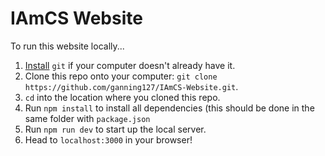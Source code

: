 # IAmCS Website

To run this website locally...
1. [Install](https://git-scm.com/book/en/v2/Getting-Started-Installing-Git) `git` if your computer doesn't already have it. 
2. Clone this repo onto your computer: `git clone https://github.com/ganning127/IAmCS-Website.git`.
3. `cd` into the location where you cloned this repo.
4. Run `npm install` to install all dependencies (this should be done in the same folder with `package.json`
5. Run `npm run dev` to start up the local server.
6. Head to `localhost:3000` in your browser!
